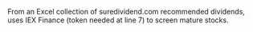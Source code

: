 From an Excel collection of suredividend.com recommended dividends, uses IEX Finance (token needed at line 7) to screen mature stocks.
